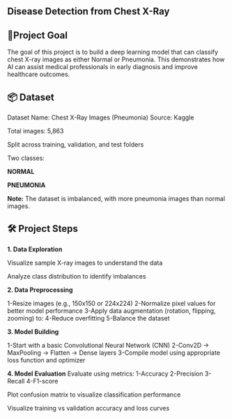 ## Disease Detection from Chest X-Ray
 ## 🧠Project Goal

The goal of this project is to build a deep learning model that can classify chest X-ray images as either Normal or Pneumonia. This demonstrates how AI can assist medical professionals in early diagnosis and improve healthcare outcomes.

## 📦 Dataset

Dataset Name: Chest X-Ray Images (Pneumonia)
Source: Kaggle

Total images: 5,863

Split across training, validation, and test folders

Two classes:

**NORMAL**

**PNEUMONIA**

**Note:** The dataset is imbalanced, with more pneumonia images than normal images.

## 🛠️ Project Steps
**1. Data Exploration**

Visualize sample X-ray images to understand the data

Analyze class distribution to identify imbalances

**2. Data Preprocessing**

1-Resize images (e.g., 150x150 or 224x224)
2-Normalize pixel values for better model performance
3-Apply data augmentation (rotation, flipping, zooming) to:
4-Reduce overfitting
5-Balance the dataset

**3. Model Building**

1-Start with a basic Convolutional Neural Network (CNN)
2-Conv2D → MaxPooling → Flatten → Dense layers
3-Compile model using appropriate loss function and optimizer

**4. Model Evaluation**
Evaluate using metrics:
1-Accuracy
2-Precision
3-Recall
4-F1-score

Plot confusion matrix to visualize classification performance

Visualize training vs validation accuracy and loss curves
